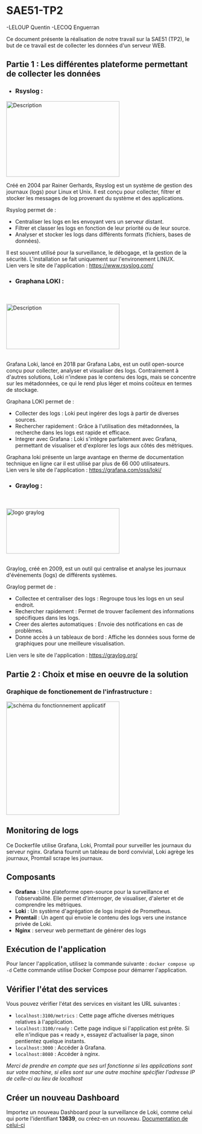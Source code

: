 # SAE51-TP2
-LELOUP Quentin
-LECOQ Enguerran

Ce document présente la réalisation de notre travail sur la SAE51 (TP2), 
le but de ce travail est de collecter les données d'un serveur WEB. 

<!-- Pour sauter une ligne sur le rendu markdown il faut faire 2 espaces et appuyer sur entrer -->




## Partie 1 : Les différentes plateforme permettant de collecter les données

* ### Rsyslog : 

<img src="https://www.rsyslog.com/logo7-2/" alt="Description" width="300" height="200">

Créé en 2004 par Rainer Gerhards, Rsyslog est un système de gestion des journaux (logs) pour Linux et Unix. Il est conçu pour collecter, filtrer et stocker les messages de log provenant du système et des applications.  

Rsyslog permet de :

* Centraliser les logs en les envoyant vers un serveur distant.
* Filtrer et classer les logs en fonction de leur priorité ou de leur source.
* Analyser et stocker les logs dans différents formats (fichiers, bases de données). 

Il est souvent utilisé pour la surveillance, le débogage, et la gestion de la sécurité. L'installation se fait uniquement sur l'environement LINUX.  
Lien vers le site de l'application : https://www.rsyslog.com/


* ### Graphana LOKI  :  
<br>
<br>

<img src="https://www.netways.de/wp-content/uploads/2023/12/logo_product_loki.png" alt="Description" width="300" height="120">

<br>
<br>


Grafana Loki, lancé en 2018 par Grafana Labs, est un outil open-source conçu pour collecter, analyser et visualiser des logs. Contrairement à d'autres solutions, Loki n'indexe pas le contenu des logs, mais se concentre sur les métadonnées, ce qui le rend plus léger et moins coûteux en termes de stockage.

Graphana LOKI permet de : 

* Collecter des logs : Loki peut ingérer des logs à partir de diverses sources.
 * Rechercher rapidement : Grâce à l'utilisation des métadonnées, la recherche dans les logs est rapide et efficace.
* Integrer avec Grafana : Loki s'intègre parfaitement avec Grafana, permettant de visualiser et d'explorer les logs aux côtés des métriques.

Graphana loki présente un large avantage en therme de documentation technique en ligne car il est utilisé par plus de 66 000 utilisateurs.  
Lien vers le site de l'application : https://grafana.com/oss/loki/

* ### Graylog :
 
 <br>
<br>

<img src="\graylog_logo.png" alt="logo graylog" width="300" height="120">

<br>
<br>

Graylog, créé en 2009, est un outil qui centralise et analyse les journaux d'événements (logs) de différents systèmes.

Graylog permet de :

* Collectee et centraliser des logs : Regroupe tous les logs en un seul endroit.
* Rechercher rapidement : Permet de trouver facilement des informations spécifiques dans les logs.
* Creer des alertes automatiques : Envoie des notifications en cas de problèmes.
* Donne accès à un tableaux de bord : Affiche les données sous forme de graphiques pour une meilleure visualisation.
  
Lien vers le site de l'application : https://graylog.org/


## Partie 2 : Choix et mise en oeuvre de la solution

### Graphique de fonctionement de l'infrastructure : 

<img src="\usage-graphic.png" alt="schéma du fonctionnement applicatif" width="300">

## Monitoring de logs
Ce Dockerfile utilise Grafana, Loki, Promtail pour surveiller les journaux du serveur nginx. Grafana fournit un tableau de bord convivial, Loki agrège les journaux, Promtail scrape les journaux.

## Composants
- **Grafana** : Une plateforme open-source pour la surveillance et l'observabilité. Elle permet d'interroger, de visualiser, d'alerter et de comprendre les métriques.
- **Loki** : Un système d'agrégation de logs inspiré de Prometheus.
- **Promtail** : Un agent qui envoie le contenu des logs vers une instance privée de Loki.
- **Nginx** : serveur web permettant de générer des logs

## Exécution de l'application
Pour lancer l'application, utilisez la commande suivante : `docker compose up -d`
Cette commande utilise Docker Compose pour démarrer l'application.

## Vérifier l'état des services
Vous pouvez vérifier l'état des services en visitant les URL suivantes :
- `localhost:3100/metrics` : Cette page affiche diverses métriques relatives à l'application.
- `localhost:3100/ready` : Cette page indique si l'application est prête. Si elle n'indique pas « ready », essayez d'actualiser la page, sinon pentientez quelque instants.
- `localhost:3000` : Accéder à Grafana.
- `localhost:8080` : Accéder à nginx.

*Merci de prendre en compte que ses url fonctionne si les applications sont sur votre machine, si elles sont sur une autre machine spécifier l'adresse IP de celle-ci au lieu de localhost*

## Créer un nouveau Dashboard
Importez un nouveau Dashboard pour la surveillance de Loki, comme celui qui porte l'identifiant **13639**, ou créez-en un nouveau.
<a href="https://grafana.com/grafana/dashboards/13639-logs-app/">Documentation de celui-ci</a>


